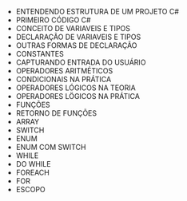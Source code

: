 - ENTENDENDO ESTRUTURA DE UM PROJETO C#
- PRIMEIRO CÓDIGO C#
- CONCEITO DE VARIAVEIS E TIPOS
- DECLARAÇÃO DE VARIAVEIS E TIPOS
- OUTRAS FORMAS DE DECLARAÇÃO
- CONSTANTES
- CAPTURANDO ENTRADA DO USUÁRIO
- OPERADORES ARITMÉTICOS
- CONDICIONAIS NA PRÁTICA
- OPERADORES LÓGICOS NA TEORIA
- OPERADORES LÖGICOS NA PRÁTICA
- FUNÇÕES
- RETORNO DE FUNÇÕES
- ARRAY
- SWITCH
- ENUM
- ENUM COM SWITCH
- WHILE
- DO WHILE
- FOREACH
- FOR
- ESCOPO
